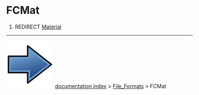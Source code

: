 # FCMat
1.  REDIRECT [Material](Material.md)



---
![](images/Button_right.svg) [documentation index](../README.md) > [File_Formats](Category_File_Formats.md) > FCMat
